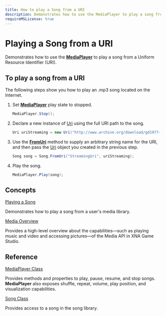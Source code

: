 ```yaml
---
title: How to play a Song from a URI
description: Demonstrates how to use the MediaPlayer to play a song from a Uniform Resource Identifier (URI).
requireMSLicense: true
---
```


# Playing a Song from a URI

Demonstrates how to use the **[MediaPlayer](xref:Microsoft.Xna.Framework.Media.MediaPlayer#Microsoft_Xna_Framework_Media_MediaPlayer)** to play a song from a Uniform Resource Identifier (URI).

## To play a song from a URI

The following steps show you how to play an .mp3 song located on the Internet.

1. Set **[MediaPlayer](xref:Microsoft.Xna.Framework.Media.MediaPlayer#Microsoft_Xna_Framework_Media_MediaPlayer)** play state to stopped.

    ```csharp
    MediaPlayer.Stop();
    ```

2. Declare a new instance of [Uri](http://msdn.microsoft.com/en-us/library/system.uri.aspx) using the full URI path to the song.

    ```csharp
    Uri uriStreaming = new Uri("http://www.archive.org/download/gd1977-05-08.shure57.stevenson.29303.flac16/gd1977-05-08d02t06_vbr.mp3");
    ```

3. Use the **[FromUri](xref:Microsoft.Xna.Framework.Media.Song#Microsoft_Xna_Framework_Media_Song_FromUri_System_String_System_Uri_)** method to supply an arbitrary string name for the URI, and then pass the [Uri](http://msdn.microsoft.com/en-us/library/system.uri.aspx) object you created in the previous step.

    ```csharp
    Song song = Song.FromUri("StreamingUri", uriStreaming);
    ```

4. Play the song.

    ```csharp
    MediaPlayer.Play(song);
    ```

## Concepts

[Playing a Song](HowTo_PlayASong.md)

Demonstrates how to play a song from a user's media library.

[Media Overview](../../whatis/WhatIs_Audio.md)

Provides a high-level overview about the capabilities—such as playing music and video and accessing pictures—of the Media API in XNA Game Studio.

## Reference

[MediaPlayer Class](xref:Microsoft.Xna.Framework.Media.MediaPlayer#Microsoft_Xna_Framework_Media_MediaPlayer)

Provides methods and properties to play, pause, resume, and stop songs. **MediaPlayer** also exposes shuffle, repeat, volume, play position, and visualization capabilities.

[Song Class](xref:Microsoft.Xna.Framework.Media.Song#Microsoft_Xna_Framework_Media_Song)

Provides access to a song in the song library.
